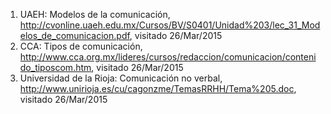 1. UAEH: Modelos de la comunicación, http://cvonline.uaeh.edu.mx/Cursos/BV/S0401/Unidad%203/lec_31_Modelos_de_comunicacion.pdf, visitado 26/Mar/2015
2. CCA: Tipos de comunicación, http://www.cca.org.mx/lideres/cursos/redaccion/comunicacion/contenido_tiposcom.htm, visitado 26/Mar/2015
3. Universidad de la Rioja: Comunicación no verbal, http://www.unirioja.es/cu/cagonzme/TemasRRHH/Tema%205.doc, visitado 26/Mar/2015
